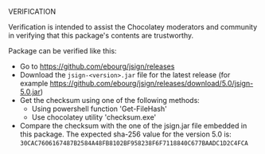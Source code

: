 VERIFICATION

Verification is intended to assist the Chocolatey moderators and community
in verifying that this package's contents are trustworthy.

Package can be verified like this:

* Go to https://github.com/ebourg/jsign/releases
* Download the `jsign-<version>.jar` file for the latest release (for example https://github.com/ebourg/jsign/releases/download/5.0/jsign-5.0.jar)
* Get the checksum using one of the following methods:
  - Using powershell function 'Get-FileHash'
  - Use chocolatey utility 'checksum.exe'
* Compare the checksum with the one of the jsign.jar file embedded in this package.
  The expected sha-256 value for the version 5.0 is:
  `30CAC7606167487B2584A48FB8102BF958238F6F7118840C677BAADC1D2C4FCA`
